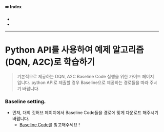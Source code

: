 
#### ➡️ Index
- []()
- []()

---

# Python API를 사용하여 예제 알고리즘 (DQN, A2C)로 학습하기

> 기본적으로 제공하는 DQN, A2C Baseline Code 실행을 위한 가이드 페이지 입니다.
> python API로 제출할 경우 Baseline으로 제공하는 경로들을 따라 주시기 바랍니다.

### Baseline setting.
- 먼저, 대회 깃허브 페이지에서 Baseline Code들을 경로에 맞게 다운로드 해주시기 바랍니다.
  - [Baseline Code](https://github.com/reinforcement-learning-kr/2021_RLKR_Drone_Delivery_Challenge_with_Unity/tree/master/baseline)를 참고해주세요 !

